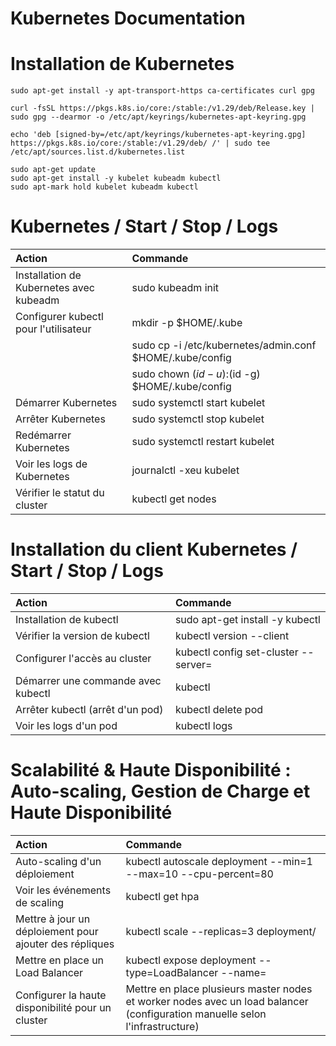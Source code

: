 # Kubernetes Documentation

# Installation de Kubernetes

```shell
sudo apt-get install -y apt-transport-https ca-certificates curl gpg

curl -fsSL https://pkgs.k8s.io/core:/stable:/v1.29/deb/Release.key | sudo gpg --dearmor -o /etc/apt/keyrings/kubernetes-apt-keyring.gpg

echo 'deb [signed-by=/etc/apt/keyrings/kubernetes-apt-keyring.gpg] https://pkgs.k8s.io/core:/stable:/v1.29/deb/ /' | sudo tee /etc/apt/sources.list.d/kubernetes.list

sudo apt-get update
sudo apt-get install -y kubelet kubeadm kubectl
sudo apt-mark hold kubelet kubeadm kubectl
```

# Kubernetes / Start / Stop / Logs
| Action                                  | Commande                                                 |
|:----------------------------------------|:---------------------------------------------------------|
| Installation de Kubernetes avec kubeadm | sudo kubeadm init                                        |
| Configurer kubectl pour l'utilisateur   | mkdir -p $HOME/.kube                                     |
|                                         | sudo cp -i /etc/kubernetes/admin.conf $HOME/.kube/config |
|                                         | sudo chown $(id -u):$(id -g) $HOME/.kube/config          |
| Démarrer Kubernetes                     | sudo systemctl start kubelet                             |
| Arrêter Kubernetes                      | sudo systemctl stop kubelet                              |
| Redémarrer Kubernetes                   | sudo systemctl restart kubelet                           |
| Voir les logs de Kubernetes             | journalctl -xeu kubelet                                  |
| Vérifier le statut du cluster           | kubectl get nodes                                        |

# Installation du client Kubernetes / Start / Stop / Logs
| Action                             | Commande                                                            |
|:-----------------------------------|:--------------------------------------------------------------------|
| Installation de kubectl            | sudo apt-get install -y kubectl                                     |
| Vérifier la version de kubectl     | kubectl version --client                                            |
| Configurer l'accès au cluster      | kubectl config set-cluster <cluster-name> --server=<api-server-url> |
| Démarrer une commande avec kubectl | kubectl <commande>                                                  |
| Arrêter kubectl (arrêt d'un pod)   | kubectl delete pod <pod-name>                                       |
| Voir les logs d'un pod             | kubectl logs <pod-name>                                             |

# Scalabilité & Haute Disponibilité : Auto-scaling, Gestion de Charge et Haute Disponibilité
| Action                                                  | Commande                                                                                                                     |
|:--------------------------------------------------------|:-----------------------------------------------------------------------------------------------------------------------------|
| Auto-scaling d'un déploiement                           | kubectl autoscale deployment <nom-deployment> --min=1 --max=10 --cpu-percent=80                                              |
| Voir les événements de scaling                          | kubectl get hpa                                                                                                              |
| Mettre à jour un déploiement pour ajouter des répliques | kubectl scale --replicas=3 deployment/<nom-deployment>                                                                       |
| Mettre en place un Load Balancer                        | kubectl expose deployment <nom-deployment> --type=LoadBalancer --name=<nom-service>                                          |
| Configurer la haute disponibilité pour un cluster       | Mettre en place plusieurs master nodes et worker nodes avec un load balancer (configuration manuelle selon l'infrastructure) |
